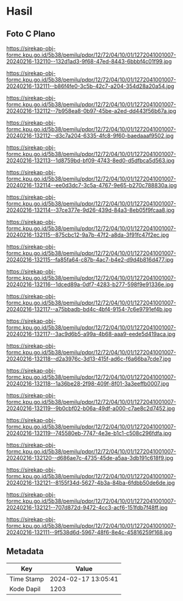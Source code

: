 # Hasil

## Foto C Plano

https://sirekap-obj-formc.kpu.go.id/5b38/pemilu/pdpr/12/72/04/10/01/1272041001007-20240216-132110--132d1ad3-9f68-47ed-8443-6bbbf4c01f99.jpg

https://sirekap-obj-formc.kpu.go.id/5b38/pemilu/pdpr/12/72/04/10/01/1272041001007-20240216-132111--b86f4fe0-3c5b-42c7-a204-354d28a20a54.jpg

https://sirekap-obj-formc.kpu.go.id/5b38/pemilu/pdpr/12/72/04/10/01/1272041001007-20240216-132112--7b958ea8-0b97-45be-a2ed-dd443f56b67a.jpg

https://sirekap-obj-formc.kpu.go.id/5b38/pemilu/pdpr/12/72/04/10/01/1272041001007-20240216-132112--d3c7a204-6335-4fc8-9f60-baedaaaf9502.jpg

https://sirekap-obj-formc.kpu.go.id/5b38/pemilu/pdpr/12/72/04/10/01/1272041001007-20240216-132113--1d8759bd-bf09-4743-8ed0-d5dfbca5d563.jpg

https://sirekap-obj-formc.kpu.go.id/5b38/pemilu/pdpr/12/72/04/10/01/1272041001007-20240216-132114--ee0d3dc7-3c5a-4767-9e65-b270c788830a.jpg

https://sirekap-obj-formc.kpu.go.id/5b38/pemilu/pdpr/12/72/04/10/01/1272041001007-20240216-132114--37ce377e-9d26-439d-84a3-8eb05f9fcaa8.jpg

https://sirekap-obj-formc.kpu.go.id/5b38/pemilu/pdpr/12/72/04/10/01/1272041001007-20240216-132115--875cbc12-9a7b-47f2-a8da-3f91fc47f2ec.jpg

https://sirekap-obj-formc.kpu.go.id/5b38/pemilu/pdpr/12/72/04/10/01/1272041001007-20240216-132115--fa85fa64-c87b-4ac7-b4e2-d9d4b816d477.jpg

https://sirekap-obj-formc.kpu.go.id/5b38/pemilu/pdpr/12/72/04/10/01/1272041001007-20240216-132116--1dced89a-0df7-4283-b277-598f9e91336e.jpg

https://sirekap-obj-formc.kpu.go.id/5b38/pemilu/pdpr/12/72/04/10/01/1272041001007-20240216-132117--a75bbadb-bd4c-4bf4-9154-7c6e9791ef4b.jpg

https://sirekap-obj-formc.kpu.go.id/5b38/pemilu/pdpr/12/72/04/10/01/1272041001007-20240216-132117--3ac9d6b5-a99a-4b68-aaa9-eede5d419aca.jpg

https://sirekap-obj-formc.kpu.go.id/5b38/pemilu/pdpr/12/72/04/10/01/1272041001007-20240216-132118--d2a3976c-3d13-415f-ad6c-f6a66ba7cde7.jpg

https://sirekap-obj-formc.kpu.go.id/5b38/pemilu/pdpr/12/72/04/10/01/1272041001007-20240216-132118--1a36be28-2f98-409f-8f01-3a3eeffb0007.jpg

https://sirekap-obj-formc.kpu.go.id/5b38/pemilu/pdpr/12/72/04/10/01/1272041001007-20240216-132119--9b0cbf02-b06a-49df-a000-c7ae8c2d7452.jpg

https://sirekap-obj-formc.kpu.go.id/5b38/pemilu/pdpr/12/72/04/10/01/1272041001007-20240216-132119--745580eb-7747-4e3e-b1c1-c508c296fdfa.jpg

https://sirekap-obj-formc.kpu.go.id/5b38/pemilu/pdpr/12/72/04/10/01/1272041001007-20240216-132120--d686ae7c-4735-45de-a5aa-3db191c618f9.jpg

https://sirekap-obj-formc.kpu.go.id/5b38/pemilu/pdpr/12/72/04/10/01/1272041001007-20240216-132121--8155f34d-5627-4b3a-84ba-6fdbb50de6de.jpg

https://sirekap-obj-formc.kpu.go.id/5b38/pemilu/pdpr/12/72/04/10/01/1272041001007-20240216-132121--707d872d-9472-4cc3-acf6-151fdb7f48ff.jpg

https://sirekap-obj-formc.kpu.go.id/5b38/pemilu/pdpr/12/72/04/10/01/1272041001007-20240216-132111--9f538d6d-5967-48f6-8e4c-45816259f168.jpg


## Metadata

| Key        | Value               |
| ---------- | ------------------- |
| Time Stamp | 2024-02-17 13:05:41 |
| Kode Dapil | 1203                |



